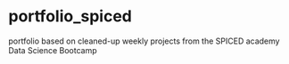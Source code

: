 # portfolio_spiced
portfolio based on cleaned-up weekly projects from the SPICED academy Data Science Bootcamp


